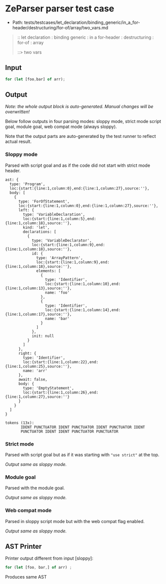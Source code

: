 # ZeParser parser test case

- Path: tests/testcases/let_declaration/binding_generic/in_a_for-header/destructuring/for-of/array/two_vars.md

> :: let declaration : binding generic : in a for-header : destructuring : for-of : array
>
> ::> two vars

## Input

`````js
for (let [foo,bar] of arr);
`````

## Output

_Note: the whole output block is auto-generated. Manual changes will be overwritten!_

Below follow outputs in four parsing modes: sloppy mode, strict mode script goal, module goal, web compat mode (always sloppy).

Note that the output parts are auto-generated by the test runner to reflect actual result.

### Sloppy mode

Parsed with script goal and as if the code did not start with strict mode header.

`````
ast: {
  type: 'Program',
  loc:{start:{line:1,column:0},end:{line:1,column:27},source:''},
  body: [
    {
      type: 'ForOfStatement',
      loc:{start:{line:1,column:0},end:{line:1,column:27},source:''},
      left: {
        type: 'VariableDeclaration',
        loc:{start:{line:1,column:5},end:{line:1,column:18},source:''},
        kind: 'let',
        declarations: [
          {
            type: 'VariableDeclarator',
            loc:{start:{line:1,column:9},end:{line:1,column:18},source:''},
            id: {
              type: 'ArrayPattern',
              loc:{start:{line:1,column:9},end:{line:1,column:18},source:''},
              elements: [
                {
                  type: 'Identifier',
                  loc:{start:{line:1,column:10},end:{line:1,column:13},source:''},
                  name: 'foo'
                },
                {
                  type: 'Identifier',
                  loc:{start:{line:1,column:14},end:{line:1,column:17},source:''},
                  name: 'bar'
                }
              ]
            },
            init: null
          }
        ]
      },
      right: {
        type: 'Identifier',
        loc:{start:{line:1,column:22},end:{line:1,column:25},source:''},
        name: 'arr'
      },
      await: false,
      body: {
        type: 'EmptyStatement',
        loc:{start:{line:1,column:26},end:{line:1,column:27},source:''}
      }
    }
  ]
}

tokens (13x):
       IDENT PUNCTUATOR IDENT PUNCTUATOR IDENT PUNCTUATOR IDENT
       PUNCTUATOR IDENT IDENT PUNCTUATOR PUNCTUATOR
`````

### Strict mode

Parsed with script goal but as if it was starting with `"use strict"` at the top.

_Output same as sloppy mode._

### Module goal

Parsed with the module goal.

_Output same as sloppy mode._

### Web compat mode

Parsed in sloppy script mode but with the web compat flag enabled.

_Output same as sloppy mode._

## AST Printer

Printer output different from input [sloppy]:

````js
for (let [foo, bar,] of arr) ;
````

Produces same AST
